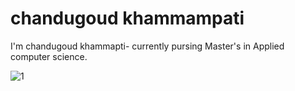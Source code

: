 # chandugoud khammampati
I'm  chandugoud khammapti- currently pursing Master's in Applied computer science.

![1](https://avatars.githubusercontent.com/u/112120405?v=4)



